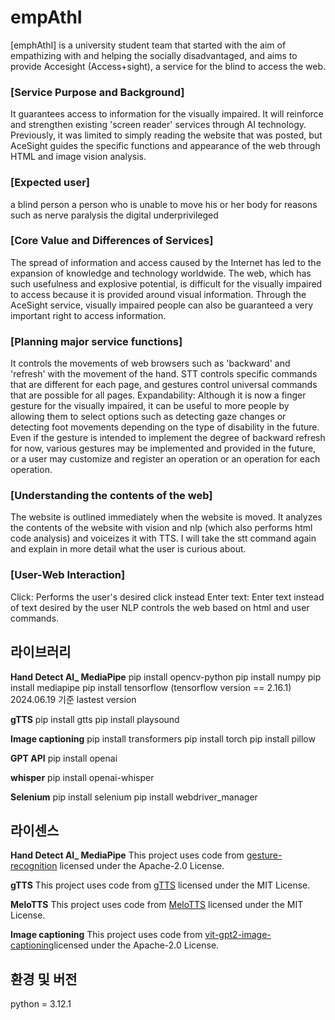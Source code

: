 # empAthI

[emphAthI] is a university student team that started with the aim of empathizing with and helping the socially disadvantaged, and aims to provide Accesight (Access+sight), a service for the blind to access the web.

### [Service Purpose and Background]
It guarantees access to information for the visually impaired.
It will reinforce and strengthen existing 'screen reader' services through AI technology.
Previously, it was limited to simply reading the website that was posted, but AceSight guides the specific functions and appearance of the web through HTML and image vision analysis.

### [Expected user]
a blind person
a person who is unable to move his or her body for reasons such as nerve paralysis
the digital underprivileged

### [Core Value and Differences of Services]
The spread of information and access caused by the Internet has led to the expansion of knowledge and technology worldwide.
The web, which has such usefulness and explosive potential, is difficult for the visually impaired to access because it is provided around visual information.
Through the AceSight service, visually impaired people can also be guaranteed a very important right to access information.

### [Planning major service functions]
It controls the movements of web browsers such as 'backward' and 'refresh' with the movement of the hand.
STT controls specific commands that are different for each page, and gestures control universal commands that are possible for all pages.
Expandability: Although it is now a finger gesture for the visually impaired, it can be useful to more people by allowing them to select options such as detecting gaze changes or detecting foot movements depending on the type of disability in the future.
Even if the gesture is intended to implement the degree of backward refresh for now, various gestures may be implemented and provided in the future, or a user may customize and register an operation or an operation for each operation.

### [Understanding the contents of the web]
The website is outlined immediately when the website is moved.
It analyzes the contents of the website with vision and nlp (which also performs html code analysis) and voiceizes it with TTS.
I will take the stt command again and explain in more detail what the user is curious about.

### [User-Web Interaction]
Click: Performs the user's desired click instead
Enter text: Enter text instead of text desired by the user
NLP controls the web based on html and user commands.



## 라이브러리

**Hand Detect AI_ MediaPipe**
pip install opencv-python
pip install numpy
pip install mediapipe
pip install tensorflow
(tensorflow version == 2.16.1) 2024.06.19 기준 lastest version

**gTTS**
pip install gtts
pip install playsound

**Image captioning**
pip install transformers
pip install torch
pip install pillow

**GPT API**
pip install openai

**whisper**
pip install openai-whisper

**Selenium**
pip install selenium
pip install webdriver_manager



## 라이센스
**Hand Detect AI_ MediaPipe**
This project uses code from [gesture-recognition](https://github.com/kairess/gesture-recognition) licensed under the Apache-2.0 License.

**gTTS**
This project uses code from [gTTS]([https://github.com/kairess/gesture-recognition](https://github.com/pndurette/gTTS/tree/main)) licensed under the MIT License.

**MeloTTS**
This project uses code from [MeloTTS](https://github.com/myshell-ai/MeloTTS/blob/main/docs/install.md) licensed under the MIT License.

**Image captioning**
This project uses code from [vit-gpt2-image-captioning](https://github.com/Redcof/vit-gpt2-image-captioning)licensed under the Apache-2.0 License.



## 환경 및 버전
python = 3.12.1
